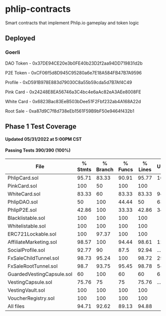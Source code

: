 # phlip-contracts
Smart contracts that implement Phlip.io gameplay and token logic

## Deployed
### Goerli

DAO Token - 0x37DE94CE20e3b0FE40b23D2f2aa94DD719831d2b

P2E Token - 0xCF06f5d8D945C95280a6e7E18A584FB47B7A9596

Profile - 0xD591B978E883d79030C8a55b59cda5d7B7Af4C49

Pink Card - 0x24248E8EA56746a3C4bc4e6aAc82eA3AEe8008FE

White Card - 0x6823Bac83EeB503bDee51F2Fbf232ab4A168A22d

Root Sale - 0xa87d9C7f8d738eEb1561F59B9bF50e9464f432b1

## Phase 1 Test Coverage 
#### Updated 05/31/2022 at 5:00PM CST

#### Passing Tests 390/390 (100%)

File                          |  % Stmts | % Branch |  % Funcs |  % Lines |Uncovered Lines |
------------------------------|----------|----------|----------|----------|----------------|
  PhlipCard.sol               |    95.71 |    83.33 |    90.91 |    95.77 |    168,175,582 |
  PinkCard.sol                |      100 |       50 |      100 |      100 |                |
  WhiteCard.sol               |    83.33 |       60 |    83.33 |    83.33 |          94,98 |
  PhlipDAO.sol                |       50 |      100 |    44.44 |       50 |63,70,79,91,163 |
  PhlipP2E.sol                |    42.86 |      100 |    33.33 |    42.86 |    34,41,50,62 |
  Blacklistable.sol           |      100 |      100 |      100 |      100 |                |
  Whitelistable.sol           |      100 |      100 |      100 |      100 |                |
  ERC721Lockable.sol          |      100 |    97.37 |      100 |      100 |                |
  AffiliateMarketing.sol      |    98.57 |      100 |    94.44 |    98.61 |            128 |
  SocialProfile.sol           |    92.77 |       90 |     87.5 |    92.94 |... 174,246,247 |
  FxSaleChildTunnel.sol       |    98.73 |    95.24 |      100 |    98.72 |            295 |
  FxSaleRootTunnel.sol        |     98.7 |    93.75 |    95.45 |    98.78 |            549 |
  GuardedVestingCapsule.sol   |       60 |      100 |       60 |       60 |         61,103 |
  VestingCapsule.sol          |    75.76 |       75 |       75 |    75.76 |... 7,48,50,107 |
  VestingVault.sol            |      100 |      100 |      100 |      100 |                |
  VoucherRegistry.sol         |      100 |      100 |      100 |      100 |                |
All files                     |    94.71 |    92.62 |    89.13 |    94.88 |                |

